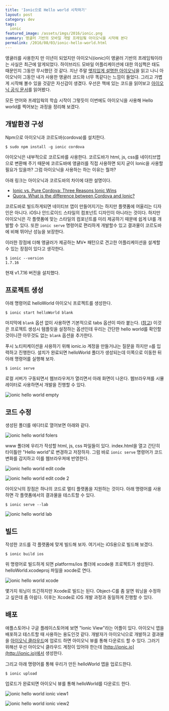 ```yaml
---
title: 'Ionic으로 Hello world 시작하기'
layout: post
category: dev
tags:
  ionic
featured_image: /assets/imgs/2016/ionic.png
summary: 앵귤러 기반의 모바일 개발 프레임웤 아이오닉을 시작해 본다
permalink: /2016/08/03/ionic-hello-world.html
---
```


앵귤러를 사용한지 만 이년이 되었지만 아이오닉(ionic)이 앵귤러 기반의 프레임웍이라는 사실은 최근에 알게되었다.
하이브리드 모바일 어플리케이션에 대한 의심쩍은 태도 때문인지 그동안 무시했던 것 같다.
지난 주말 [엣지있게 설명한 아이오닉](http://www.yes24.com/24/goods/19600736)을 읽고 나니 아이오닉이 그동안 내가 사용한 앵귤러 코드와 너무 똑같다는 느낌이 들었다.
그리고 가볍게 시작해 볼수 있을 것같은 자신감이 생겼다.
우선은 책에 있는 코드을 읽어보고 [아이오닉 공식 문서](http://ionicframework.com/docs/)를 읽어봤다.

모든 언어와 프레임웍의 학습 시작이 그렇듯이 이번에도 아이오닉을 사용해 Hello world를 찍어보는 과정을 정리해 보겠다.

##  개발환경 구성

Npm으로 아이오닉과 코르도바(cordova)를 설치한다.

```
$ sudo npm install -g ionic cordova
```

아이오닉은 내부적으로 코르도바를 사용한다.
코르도바가 html, js, css를 네이티브앱으로 변환해 주기 때문에 코르도바에 앵귤러를 직접 사용하면 되지 굳이 Ionic을 사용할 필요가 있을까?
그럼 아이오닉을 사용하는 하는 이유는 뭘까?

아래 링크는 아이오닉과 코르도바의 차이에 대한 설명이다.

* [Ionic vs. Pure Cordova: Three Reasons Ionic Wins](http://www.noupe.com/development/ionic-vs-pure-cordova-97503.html)
* [Quora. What is the difference between Cordova and Ionic?](https://www.quora.com/What-is-the-difference-between-Cordova-and-Ionic)

코르도바로 빌드하게되면 네이티브 앱이 만들어지기는 하지만 플랫폼에 어울리는 디자인은 아니다.
iOS나 안드로이드 스타일의 컴포넌트 디자인이 아니라는 것이다.
하지만 아이오닉은 각 플랫폼에 맞는 스타일의 컴포넌트를 미리 제공하기 때문에 쉽게 UI를 개발할 수 있다.
또한 `ionic serve` 명령어로 편리하게 개발할수 있고 결과물이 코르도바에 비해 뛰어난 성능을 보장한다.

이러한 장점에 더해 앵귤러가 제공하는 MV* 패턴으로 견고한 어플리케이션을 설계할 수 있는 장점이 있다고 생각한다.

```
$ ionic --version
1.7.16
```

현재 v1.7.16 버전을 설치했다.


## 프로젝트 생성

아래 명령어로 helloWorld 아이오닉 프로젝트를 생성한다.

```
$ ionic start helloWorld blank
```

마지막에 `blank` 옵션 없이 사용하면 기본적으로 tabs 옵션이 따라 붙는다. ([참고](http://ionicframework.com/docs/cli/start.html))
이것은 프로젝트 생성시 템플릿을 설정하는 옵션인데 우리는 간단한 hello world를 확인할 것이니깐 아무것도 없는 `blank` 옵션을 추가한다.

푸시 노티피케이션을 사용하기 위해 ionic.io 계정을 만들거냐는 질문을 하지만 `n`를 입력하고 진행한다.
설치가 완료되면 helloWorld 폴더가 생성되는데 이쪽으로 이동한 뒤 아래 명령어를 실행해 보자.

```
$ ionic serve
```

로컬 서버가 구동되면서 웹브라우져가 열리면서 아래 화면이 나온다.
웹브라우져를 시뮬레이터로 사용하면서 개발을 진행할 수 있다.

![ionic hello world empty](/assets/imgs/2016/ionic-hello-world-empty.png)


## 코드 수정

생성된 폴더를 에디터로 열어보면 아래와 같다.

![ionic hello world folers](/assets/imgs/2016/ionic-hello-world-folders.png)

www 폴더에 우리가 작성할 html, js, css 파일들이 있다.
index.html을 열고 간단히 타이틀만 "Hello world"로 변경하고 저장하자.
그럼 바로 `ionic serve` 명령어가 코드 변화를 감지하고 이를 웹브라우져에 반영한다.

![ionic hello world edit code](/assets/imgs/2016/ionic-hello-world-edit.png)

![ionic hello world edit code 2](/assets/imgs/2016/ionic-hello-world-edit2.png)


아이오닉의 장점은 하나의 코드로 멀티 플랫폼을 지원하는 것이다.
아래 명령어를 사용하면 각 플랫폼에서의 결과물을 테스트할 수 있다.

```
$ ionic serve --lab
```

![ionic hello world lab](/assets/imgs/2016/ionic-hello-world-lab.png)


## 빌드

작성한 코드를 각 플랫폼에 맞게 빌드해 보자.
여기서는 iOS용으로 빌드해 보겠다.

```
$ ionic build ios
```

위 명령어로 빌드하게 되면 platforms/ios 폴더에 xcode용 프로젝트가 생성된다.
helloWorld.xcodeproj 파일을 xocde로 연다.

![ionic hello world xcode](/assets/imgs/2016/ionic-hello-world-xcode.png)

몇가지 워닝이 뜨긴하지만 Xcode로 빌드는 된다.
Object-C를 좀 알면 워닝을 수정하고 싶은데 좀 아쉽다.
이후는 Xcode로 iOS 개발 과정과 동일하게 진행할 수 있다.


## 배포

애플스토어나 구글 플레이스토어에 보면 "Ionic View"라는 어플이 있다.
아이오닉 앱을 배포하고 테스트할 때 사용하는 용도인것 같다.
개발자가 아이오닉으로 개발하고 결과물을 [아이오닉 클라우드](http://ionic.io)에 업로드 하면 아이오닉 뷰를 통해 다운로드 할 수 있다.
그러기 위해선 우선 아이오닉 클라우드 계정이 있어야 한는데 [http://ionic.io](http://ionic.io)에서 생성한다.

그리고 아래 명령어를 통해 우리가 만든 helloWorld 앱을 업로드한다.

```
$ ionic upload
```

업로드가 완료되면 아이오닉 뷰를 통해 helloWorld를 다운로드 한다.

![ionic hello world ionic view1](/assets/imgs/2016/ionic-hello-world-ionic-view1.PNG)

![ionic hello world ionic view2](/assets/imgs/2016/ionic-hello-world-ionic-view2.PNG)
